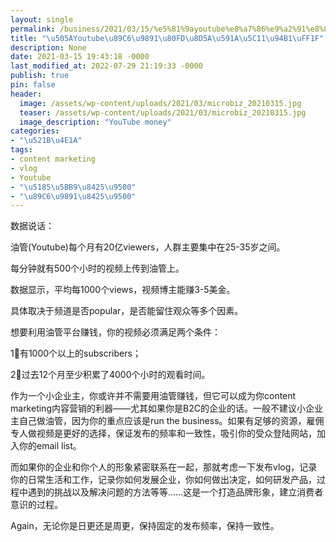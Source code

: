 ```yaml
---
layout: single
permalink: /business/2021/03/15/%e5%81%9ayoutube%e8%a7%86%e9%a2%91%e8%83%bd%e8%b5%9a%e5%a4%9a%e5%b0%91%e9%92%b1%ef%bc%9f/
title: "\u505AYoutube\u89C6\u9891\u80FD\u8D5A\u591A\u5C11\u94B1\uFF1F"
description: None
date: 2021-03-15 19:43:18 -0000
last_modified_at: 2022-07-29 21:19:33 -0000
publish: true
pin: false
header:
  image: /assets/wp-content/uploads/2021/03/microbiz_20210315.jpg
  teaser: /assets/wp-content/uploads/2021/03/microbiz_20210315.jpg
  image_description: "YouTube money"
categories:
- "\u521B\u4E1A"
tags:
- content marketing
- vlog
- Youtube
- "\u5185\u5BB9\u8425\u9500"
- "\u89C6\u9891\u8425\u9500"
---
```

数据说话：

油管(Youtube)每个月有20亿viewers，人群主要集中在25-35岁之间。

每分钟就有500个小时的视频上传到油管上。

数据显示，平均每1000个views，视频博主能赚3-5美金。

具体取决于频道是否popular，是否能留住观众等多个因素。

想要利用油管平台赚钱，你的视频必须满足两个条件：

1⃣️有1000个以上的subscribers；

2⃣️过去12个月至少积累了4000个小时的观看时间。

作为一个小企业主，你或许并不需要用油管赚钱，但它可以成为你content marketing内容营销的利器——尤其如果你是B2C的企业的话。一般不建议小企业主自己做油管，因为你的重点应该是run the business。如果有足够的资源，雇佣专人做视频是更好的选择，保证发布的频率和一致性，吸引你的受众登陆网站，加入你的email list。

而如果你的企业和你个人的形象紧密联系在一起，那就考虑一下发布vlog，记录你的日常生活和工作，记录你如何发展企业，你如何做出决定，如何研发产品，过程中遇到的挑战以及解决问题的方法等等……这是一个打造品牌形象，建立消费者意识的过程。

Again，无论你是日更还是周更，保持固定的发布频率，保持一致性。
